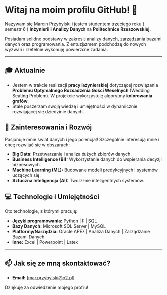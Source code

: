 # Witaj na moim profilu GitHub! 👋

Nazywam się Marcin Przybylski i jestem studentem trzeciego roku ( semestr 6 ) **Inżynierii i Analizy Danych** na **Politechnice Rzeszowskiej**.

Posiadam solidne podstawy w zakresie analizy danych, zarządzania bazami danych oraz programowania. Z entuzjazmem podchodzę do nowych wyzwań i rzetelnie wykonuję powierzone zadania.

---

## 🎓 Aktualnie

* Jestem w trakcie realizacji **pracy inżynierskiej** dotyczącej rozwiązania **Problemu Optymalnego Rozsadzenia Gości Weselnych** (Wedding Seating Problem). W projekcie wykorzystuję algorytmy **kolorowania grafów**.
* Stale poszerzam swoją wiedzę i umiejętności w dynamicznie rozwijającej się dziedzinie danych.

## 🌱 Zainteresowania i Rozwój

Pasjonuje mnie świat danych i jego potencjał! Szczególnie interesują mnie i chcę rozwijać się w obszarach:

* **Big Data:** Przetwarzanie i analiza dużych zbiorów danych.
* **Business Intelligence (BI):** Wykorzystanie danych do wspierania decyzji biznesowych.
* **Machine Learning (ML):** Budowanie modeli predykcyjnych i systemów uczących się.
* **Sztuczna Inteligencja (AI):** Tworzenie inteligentnych systemów.

## 💻 Technologie i Umiejętności

Oto technologie, z którymi pracuję:

* **Języki programowania:** Python | R | SQL
* **Bazy Danych:** Microsoft SQL Server | MySQL
* **Platformy/Narzędzia:** Oracle APEX | Analiza Danych | Zarządzanie Bazami Danych
* **Inne:** Excel | Powerpoint | Latex

---

## 📫 Jak się ze mną skontaktować?

* **Email:** [mar.przybylski@o2.pl]

Dziękuję za odwiedzenie mojego profilu!
